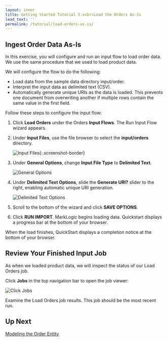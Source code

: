 ```yaml
---
layout: inner
title: Getting Started Tutorial 3.x<br>Load the Orders As-Is
lead_text: ''
permalink: /tutorial/load-orders-as-is/
---
```


## Ingest Order Data As-Is

In this exercise, you will configure and run an input flow to load order data. We use the same procedure that we used to load product data.

We will configure the flow to do the following:

* Load data from the sample data directory input/order.
* Interpret the input data as delimited text (CSV).
* Automatically generate unique URIs as the data is loaded. This prevents one document from overwriting another if multiple rows contain the same value in the first field.

Follow these steps to configure the input flow:

1. Click **Load Orders** under the Orders **Input Flows**. The Run Input Flow wizard appears.
1. Under **Input Files**, use the file browser to select the **input/orders** directory.

    ![Input Files]({{site.baseurl}}/images/3x/load-orders-as-is/input-files.png){:.screenshot-border}
    
1. Under **General Options**, change **Input File Type** to **Delimited Text**.

    ![General Options]({{site.baseurl}}/images/3x/load-orders-as-is/general-options.png)
    
1. Under **Delimited Text Options**, slide the **Generate URI?** slider to the right, enabling automatic unique URI generation.
    
    ![Delimited Text Options]({{site.baseurl}}/images/3x/load-orders-as-is/delimited-text-options.png)

1. Scroll to the bottom of the wizard and click **SAVE OPTIONS**.
1. Click **RUN IMPORT**. MarkLogic begins loading data. Quickstart displays a progress bar at the bottom of your browser.

When the load finishes, QuickStart displays a completion notice at the bottom of your browser.

## Review Your Finished Input Job

As when we loaded product data, we will inspect the status of our Load Orders job.

Click **Jobs** in the top navigation bar to open the job viewer:

![Click Jobs]({{site.baseurl}}/images/3x/load-orders-as-is/select-jobs.png)

Examine the Load Orders job results. This job should be the most recent run.

## Up Next

[Modeling the Order Entity](../modeling-order-entity/)
